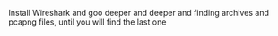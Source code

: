 Install Wireshark and goo deeper and deeper and finding archives and pcapng files, until you will find the last one